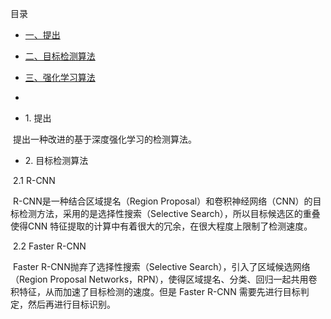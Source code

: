 目录

- [一、提出](index1)
- [二、目标检测算法](index2)
- [三、强化学习算法](index3)
- 

- <span id='index1'>1. 提出</span>

​		提出一种改进的基于深度强化学习的检测算法。

- <span id='index2'>2. 目标检测算法</span>

​		2.1 R-CNN

​          R-CNN是一种结合区域提名（Region Proposal）和卷积神经网络（CNN）的目标检测方法，采用的是选择性搜索（Selective Search），所以目标候选区的重叠使得CNN 特征提取的计算中有着很大的冗余，在很大程度上限制了检测速度。

​		2.2 Faster R-CNN

​		Faster R-CNN抛弃了选择性搜索（Selective Search），引入了区域候选网络（Region Proposal Networks，RPN），使得区域提名、分类、回归一起共用卷积特征，从而加速了目标检测的速度。但是 Faster R-CNN 需要先进行目标判定，然后再进行目标识别。











